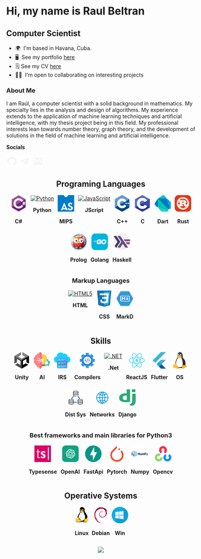 # Hi, my name is Raul Beltran

## Computer Scientist
* 🌍  I'm based in Havana, Cuba.
* 🖥️  See my portfolio [here](https://rb58853.github.io/CV/)
* 🗒️  See my CV [here](https://github.com/rb58853/rb58853/raw/main/assets/cv%20.pdf)
* 🤝🏻  I'm open to collaborating on interesting projects


### About Me
I am Raúl, a computer scientist with a solid background in mathematics. My specialty lies in the analysis and design of algorithms. My experience extends to the application of machine learning techniques and artificial intelligence, with my thesis project being in this field.
My professional interests lean towards number theory, graph theory, and the development of solutions in the field of machine learning and artificial intelligence.
<!--
[![committers.top badge](https://user-badge.committers.top/cuba/rb58853.svg)](https://user-badge.committers.top/cuba/rb58853)
-->

**Socials**
<p align="left"> <a href="https://www.github.com/rb58853" target="_blank" rel="noreferrer"><img src="assets/github.svg" width="30" height="30" /></a> <a href="https://t.me/rb58853" target="_blank" rel="noreferrer"><img src="assets/telegram.svg" width="30" height="30" /></a> <a href="mailto:rb58853@gmail.com" target="_blank" rel="noreferrer"><img src="assets/gmail.svg" width="30" height="30" /></a></p>


<h2 align = "center"> Programing Languages</h2>
<div style="display: flex; gap: 10px; flex-wrap: wrap; place-content: center; flex-direction: row">  
  <div align= "center">
    <a href="https://docs.microsoft.com/en-us/dotnet/csharp/" target="_blank" rel="noreferrer"><img src="https://raw.githubusercontent.com/devicons/devicon/master/icons/csharp/csharp-original.svg" minwidth= "44" minheight="44" width="44" height="44" alt="C#" /></a>  
    <p align="center"><b>C#</b></p>
  </div>
  <div align= "center">
    <a href="https://www.python.org/" target="_blank" rel="noreferrer"><img src="https://raw.githubusercontent.com/danielcranney/readme-generator/main/public/icons/skills/python-colored.svg" width="44" height="44" alt="Python" /></a>  
    <p align="center"><b>Python</b></p>
  </div>
  <div align= "center">
    <a href="" target="_blank" rel="noreferrer"><img src="https://github.com/rb58853/rb58853/raw/main/assets/asm.svg" width="44" height="44" alt="MIPS" /></a>  
    <p align="center"><b>MIPS</b></p>
  </div>
  <div align= "center">
    <a href="https://developer.mozilla.org/en-US/docs/Web/JavaScript" target="_blank" rel="noreferrer"><img src="https://raw.githubusercontent.com/danielcranney/readme-generator/main/public/icons/skills/javascript-colored.svg" width="44" height="44" alt="JavaScript" /></a>  
    <p align="center"><b>JScript</b></p>
  </div>
    <div align= "center">
    <a href="" target="_blank" rel="noreferrer"><img src="https://raw.githubusercontent.com/devicons/devicon/master/icons/cplusplus/cplusplus-original.svg" width="44" height="44" alt="C#" /></a>  
    <p align="center"><b>C++</b></p>
  </div>
  <div align= "center">
    <a href="" target="_blank" rel="noreferrer"> <img src="assets/c.png" width="44" height="44" alt="C"/> </a> 
    <p align="center"><b>C</b></p>
  </div>
  <div align= "center">
    <a href="" target="_blank" rel="noreferrer"><img src="https://raw.githubusercontent.com/devicons/devicon/master/icons/dart/dart-original.svg" width="44" height="44" alt="MIPS" /></a>  
    <p align="center"><b>Dart</b></p>
  </div>
    <div align= "center">
    <a href="" target="_blank" rel="noreferrer"> <img src="assets/SkillIconsRust.png" width="44" height="44" alt="RUST"/> </a> 
    <p align="center"><b>Rust</b></p>
  </div>
  <div align= "center">
    <a href="" target="_blank" rel="noreferrer"> <img src="assets/Prolog.png" width="44" height="44" alt="Prolog"/> </a> 
    <p align="center"><b>Prolog</b></p>
  </div>
  <div align= "center">
    <a href="" target="_blank" rel="noreferrer"> <img src="assets/GO.png" width="44" height="44" alt="Goland"/> </a> 
    <p align="center"><b>Golang</b></p>
  </div>
  <div align= "center">
    <a href="" target="_blank" rel="noreferrer"> <img src="assets/Haskell.png" width="44" height="44" alt="Haskell"/> </a> 
    <p align="center"><b>Haskell</b></p>
  </div>
</div>   



<h3 align = "center"> Markup Languages</h3>
<div style="display: flex; gap: 10px; flex-wrap: wrap; place-content: center">  
  <div align= "center">
    <a href="https://developer.mozilla.org/en-US/docs/Glossary/HTML5" target="_blank" rel="noreferrer"><img src="https://raw.githubusercontent.com/danielcranney/readme-generator/main/public/icons/skills/html5-colored.svg" width="44" height="44" alt="HTML5" /></a>
    <p align="center"><b>HTML</b></p>
  </div>
  
  <div align= "center">
    <a href="" target="_blank" rel="noreferrer"> <img src="https://raw.githubusercontent.com/devicons/devicon/master/icons/css3/css3-original.svg" width="44" height="44" alt="CSS"/> </a> 
    <p align="center"><b>CSS</b></p>
  </div>
  
  <div align= "center">
    <a href="" target="_blank" rel="noreferrer"> <img src="assets/markdown.png" width="44" height="44" alt="Markdown"/> </a> 
    <p align="center"><b>MarkD</b></p>
  </div>
</div>












<h2 align = "center"> Skills</h2>
<div style="display: flex; gap: 10px; flex-wrap: wrap; place-content: center">  
<div align= "center">
    <a href="" target="_blank" rel="noreferrer">
        <img align="center" src="https://raw.githubusercontent.com/devicons/devicon/master/icons/unity/unity-original.svg" 
             width="44" height="44" alt="HTML5" />
    </a>
    <p align="center"><b>Unity</b></p>
</div>
<div align= "center">
    <a href="" target="_blank" rel="noreferrer">
      <img align="center" src="assets/AI.png" width="44" height="44" alt="Python" />
    </a>  
    <p align="center"><b>AI</b></p>
</div>
<div align= "center">
  <a href="" target="_blank" rel="noreferrer"><img align="center" src="assets/SRI.png" width="44" height="44" alt="C#"/></a>  
  <p align="center"><b>IRS</b></p>
</div>
<div align= "center">
 <a href="" target="_blank" rel="noreferrer"><img align="center" src="assets/compiler.png" width="44" height="44" alt="Compilers" /></a>  
  <p align="center"> <b>Compilers</b></p>
 </div>
<div align= "center">
 <a href="https://dotnet.microsoft.com/en-us/" target="_blank" rel="noreferrer"><img align="center" src="https://raw.githubusercontent.com/danielcranney/readme-generator/main/public/icons/skills/dot-net-colored.svg" width="44" height="44" alt=".NET" /></a>  
  <p align="center"><b>.Net</b></p>
 </div>
 <div align= "center">
 <a href="" target="_blank" rel="noreferrer"><img align="center" src="https://raw.githubusercontent.com/devicons/devicon/master/icons/react/react-original.svg" width="44" height="44" alt="C#" /></a>  
  <p align="center"><b>ReactJS</b></p>
 </div>
 <div align= "center">
 <a href="" target="_blank" rel="noreferrer"><img align="center" src="https://raw.githubusercontent.com/devicons/devicon/master/icons/flutter/flutter-original.svg" width="44" height="44" alt="C#" /></a>  
  <p align="center"> <b>Flutter</b></p>
 </div>
<div align= "center">
 <a href="" target="_blank" rel="noreferrer"><img align="center" src="assets/OS.png" width="44" height="44" alt="C#" /></a>  
  <p align="center"> <b>OS</b></p>
 </div>
<div align= "center">
 <a href="" target="_blank" rel="noreferrer"><img align="center" src="assets/DS.png" width="44" height="44" alt="DS" /></a>  
  <p align="center"> <b>Dist Sys</b></p>
 </div>

<div align= "center">
 <a href="" target="_blank" rel="noreferrer"><img align="center" src="assets/networks.png" width="44" height="44" alt="Networks" /></a>  
  <p align="center"> <b>Networks</b></p>
</div>
<div align= "center">
      <a href="https://www.djangoproject.com" target="_blank" rel="noreferrer"><img align="center" src="assets/django.png" width="44" height="44" alt="Django" /></a>  
      <p align="center"><b>Django</b></p>
  </div>
</div>









<h3 align = "center"> Best frameworks and main libraries for Python3</h3>
<div style="display: flex; gap: 10px; flex-wrap: wrap; place-content: center">
  <div align= "center">
    <a href="" target="_blank" rel="noreferrer"><img src="https://github.com/rb58853/rb58853/raw/main/assets/typesense.webp" width="44" height="44" alt="Python" /></a>
    <p align="center"><b>Typesense</b></p>
  </div>
  <div align= "center">
      <a href="" target="_blank" rel="noreferrer"><img src="https://github.com/rb58853/rb58853/raw/main/assets/openai.svg" width="44" height="44" alt="openai" /></a>
      <p align="center"><b>OpenAI</b></p>
  </div>
  <div align= "center">
      <a href="" target="_blank" rel="noreferrer"><img src="https://github.com/devicons/devicon/raw/master/icons/fastapi/fastapi-original.svg" width="44" height="44" alt="Python" /></a>
      <p align="center"><b>FastApi</b></p>
  </div>
  
  <div align= "center">
      <img src="https://github.com/devicons/devicon/blob/master/icons/pytorch/pytorch-original.svg" title="Pytorch"  alt="Pytorch" width="44" height="44"/>
      <p align="center"><b>Pytorch</b></p>
  </div>

  <div align= "center">
      <img src="https://github.com/devicons/devicon/blob/master/icons/numpy/numpy-original-wordmark.svg" title="Numpy" alt="Numpy" width="44" height="44"/>
      <p align="center"><b>Numpy</b></p>
  </div>

  <div align= "center">
      <img src="https://github.com/devicons/devicon/blob/master/icons/opencv/opencv-original.svg" title="mpl" alt="mpl" width="44" height="44"/>
      <p align="center"><b>Opencv</b></p>
  </div>
</div>



<h2 align = "center">Operative Systems</h2>
<div style="display: flex; gap: 5px; flex-wrap: wrap; place-content: center">
<div align= "center">
  <a href = "https://www.privacyguides.org/en/os/linux-overview/#:~:text=Linux%20is%20an%20open%2Dsource,computers%20from%20the%20ground%20up."> <img src="https://raw.githubusercontent.com/devicons/devicon/master/icons/linux/linux-original.svg" title="Linux" alt="Linux" width="44" height="44"/> </a> 
  <p align="center"><b>Linux</b></p>
</div>
<div align= "center">
  <a href = "https://operavps.com/blog/what-is-debian/#:~:text=Debian%20is%20free%2C%20open%2Dsource,Linux%20are%20based%20on%20it."><img src="https://raw.githubusercontent.com/devicons/devicon/master/icons/debian/debian-original.svg"  title="Linux" alt="Debian" width="44" height="44"/> </a>
  <p align="center"><b>Debian</b></p>
</div>

<div align= "center">
  <a href = ""><img src="assets/windows.png"  title="Linux" alt="Windows" width="44" height="44"/> </a>
  <p align="center"><b>Win</b></p>
</div>

<!-- <a href = ""><img src="https://raw.githubusercontent.com/devicons/devicon/master/icons/debian/debian-original.svg"  title="windows" alt="Linux" width="44" height="44"/> </a> -->

</div>

<p align="center">
  <a href=""><img width="1200" height="auto" src="https://streak-stats.demolab.com?user=rb58853&theme=dark&hide_border=false&border_radius=5&card_width=1200">
</p>
  </a>

<!--<div align="center">
  <img width="auto" height="200" src="https://github-readme-stats.vercel.app/api?username=rb58853&show_icons=true&theme=vision-friendly-dark">
  
  <a> <img width="auto" height="250" src="https://github-readme-stats.vercel.app/api/top-langs/?username=rb58853&layout=donut&theme=dark&border_color=red&hide=jupyter%20notebook"></a> -->

<!-- <img width="auto" height="auto" src="https://github-profile-trophy.vercel.app/?username=rb58853&column=3&margin-w=15&margin-h=15&theme=dark"/> -->
 
</div>





